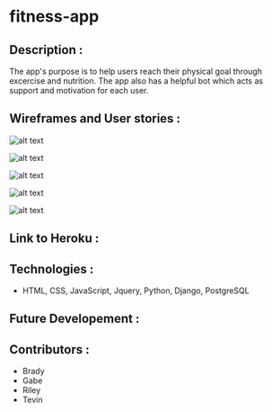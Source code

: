 # fitness-app

## Description :

The app's purpose is to help users reach their physical goal through excercise and nutrition. The app also has a helpful bot which acts as support and motivation for each user.

## Wireframes and User stories :

![alt text](/wireframes/ERD_diagram.jpg)

![alt text](/wireframes/ERD_tables.jpg)

![alt text](/wireframes/wireframe_home_page.jpg)

![alt text](/wireframes/wireframe_landing.jpg)

![alt text](/wireframes/wireframe_profile.jpg)

## Link to Heroku :

## Technologies :

- HTML, CSS, JavaScript, Jquery, Python, Django, PostgreSQL

## Future Developement :

## Contributors :

  - Brady
  - Gabe
  - Riley
  - Tevin
